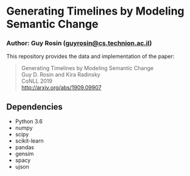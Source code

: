 # Generating Timelines by Modeling Semantic Change

### Author: Guy Rosin (guyrosin@cs.technion.ac.il)

This repository provides the data and implementation of the paper:
>Generating Timelines by Modeling Semantic Change<br>
>Guy D. Rosin and Kira Radinsky<br>
>CoNLL 2019<br>
>http://arxiv.org/abs/1909.09907

## Dependencies

- Python 3.6
- numpy
- scipy
- scikit-learn
- pandas
- gensim
- spacy
- ujson
